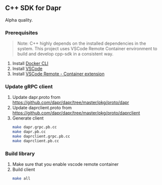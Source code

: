 ## C++ SDK for Dapr

Alpha quality.

### Prerequisites

> Note: C++ highly depends on the installed dependencies in the system. This project uses VSCode Remote Container environment to build and develop cpp-sdk in a consistent way.

1. Install [Docker CLI](https://docs.docker.com/get-started/)
2. Install [VSCode](https://code.visualstudio.com/download)
3. Install [VSCode Remote - Container extension](https://code.visualstudio.com/docs/remote/containers)

### Update gRPC client

1. Update dapr.proto from https://github.com/dapr/dapr/tree/master/pkg/proto/dapr
2. Update daprclient.proto from https://github.com/dapr/dapr/tree/master/pkg/proto/daprclient
3. Generate client
    ```bash
    make dapr.grpc.pb.cc
    make dapr.pb.cc
    make daprclient.grpc.pb.cc
    make daprclient.pb.cc
    ```

### Build library

1. Make sure that you enable vscode remote container
2. Build client
    ```bash
    make all
    ```
